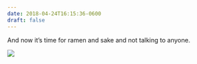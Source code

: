```yaml
---
date: 2018-04-24T16:15:36-0600
draft: false
---
```




And now it’s time for ramen and sake and not talking to anyone.

![](/images/2018/bee9ed7034.jpg)



